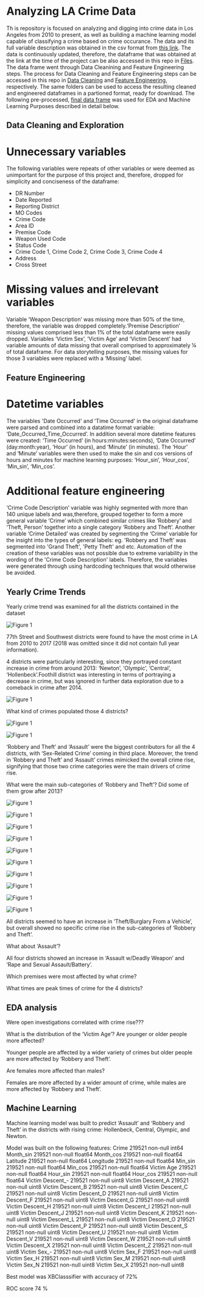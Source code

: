 # Analyzing LA Crime Data 

Th is repository is focused on analyzing and digging into crime data in Los Angeles from 2010 to present, as well as building a machine learning model capable of classifying a crime based on crime occurance. The data and its full variable description was obtained in the csv format from [this link](https://data.lacity.org/A-Safe-City/Crime-Data-from-2010-to-Present/y8tr-7khq). The data is continuously updated, therefore, the dataframe that was obtained at the link at the time of the project can be also accessed in this repo in [Files](https://github.com/dariazhuk357/Capstone_Project_1/tree/master/Files). The data frame went through Data Cleanining and Feature Engineering steps. The process for Data Cleaning and Feature Engineering steps can be accessed in this repo in [Data Cleaning](https://github.com/dariazhuk357/Capstone_Project_1/tree/master/Data%20Cleaning) and [Feature Engineering](https://github.com/dariazhuk357/Capstone_Project_1/tree/master/Feature%20Engineering), respectively. The same folders can be used to access the resulting cleaned and engineered dataframes in a partioned format, ready for download. The following pre-processed, [final data frame](https://github.com/dariazhuk357/Capstone_Project_1/tree/master/Feature%20Engineering/Final_Partitioned_DataFrame) was used for EDA and Machine Learning Purposes described in detail below.   

## Data Cleaning and Exploration
# Unnecessary variables 
The following variables were repeats of other variables or were deemed as unimportant for the purpose of this project and, therefore, dropped for simplicity and conciseness of the dataframe: 

- DR Number
- Date Reported
- Reporting District
- MO Codes
- Crime Code
- Area ID 
- Premise Code
- Weapon Used Code
- Status Code
- Crime Code 1, Crime Code 2, Crime Code 3, Crime Code 4 
- Address
- Cross Street

# Missing values and irrelevant variables 

Variable ‘Weapon Description’ was missing more than 50% of the time, therefore, the variable was dropped completely.‘Premise Description’ missing values comprised less than 1% of the total dataframe were easily dropped. Variables ‘Victim Sex’, ‘Victim Age’ and ‘Victim Descent’ had variable amounts of data missing that overall comprised to approximately ¼ of total dataframe. For data storytelling purposes, the missing values for those 3 variables were replaced with a ‘Missing’ label.  

## Feature Engineering 
# Datetime variables

The variables 'Date Occurred' and 'Time Occurred' in the original dataframe were parsed and combined into a datatime format variable: ‘Date_Occurred_Time_Occurred’. In addition several more datetime features were created: ‘Time Occurred’ (in hours:minutes:seconds), ‘Date Occurred’ (day:month:year), ‘Hour’ (in hours), and ‘Minute’ (in minutes). The ‘Hour’ and ‘Minute’ variables were then used to make the sin and cos versions of hours and minutes for machine learning purposes: ‘Hour_sin’, ‘Hour_cos’, ‘Min_sin’, ‘Min_cos’.    

# Additional feature engineering  

‘Crime Code Description’ variable was highly segmented with more than 140 unique labels and was,therefore, grouped together to form a more general variable ‘Crime’ which combined similar crimes like ‘Robbery’ and ‘Theft, Person’ together into a single category ‘Robbery and Theft’. Another variable ‘Crime Detailed’ was created by segmenting the ‘Crime’ variable for the insight into the types of general labels: eg. 'Robbery and Theft' was segmented into 'Grand Theft', 'Petty Theft' and etc. Automation of the creation of these variables was not possible due to extreme variability in the wording of the 'Crime Code Description' labels. Therefore, the variables were generated through using hardcoding techniques that would otherwise be avoided.   

## Yearly Crime Trends

Yearly crime trend was examined for all the districts contained in the dataset

![Figure 1](https://github.com/dariazhuk357/Capstone_Project_1/blob/master/Images/LA%20Crime%20Rate%20by%20District.png)

77th Street and Southwest districts were found to have the most crime in LA from 2010 to 2017 (2018 was omitted since it did not contain full year information). 

4 districts were particularly interesting, since they portrayed constant increase in crime from around 2013: ‘Newton’, ‘Olympic’, ‘Central’, ‘Hollenbeck’.Foothill district was interesting in terms of portraying a decrease in crime, but was ignored in further data exploration due to a comeback in crime after 2014. 


![Figure 1](https://github.com/dariazhuk357/Capstone_Project_1/blob/master/Images/Regions%20With%20Increasing%20and%20Decreasing%20Crime.png)

What kind of crimes populated those 4 districts? 
  
![Figure 1](https://github.com/dariazhuk357/Capstone_Project_1/blob/master/Images/Detailed%20Crime%20Count%202.png)

![Figure 1](https://github.com/dariazhuk357/Capstone_Project_1/blob/master/Images/Detailed%20Crime%20Count%201.png)

‘Robbery and Theft’ and ‘Assault’ were the biggest contributors for all the 4 districts, with ‘Sex-Related  Crime’ coming in third place. Moreover, the trend in ‘Robbery and Theft’ and ‘Assault’ crimes mimicked the overall crime rise, signifying that those two crime categories were the main drivers of crime rise. 

What were the main sub-categories of ‘Robbery and Theft’? Did some of them grow after 2013? 

![Figure 1](https://github.com/dariazhuk357/Capstone_Project_1/blob/master/Images/Central%20Robbery%20Pie.png)

![Figure 1](https://github.com/dariazhuk357/Capstone_Project_1/blob/master/Images/Central%20Assault%20Pie.png)

![Figure 1](https://github.com/dariazhuk357/Capstone_Project_1/blob/master/Images/Hollenbeck%20Robbery%20Pie.png)

![Figure 1](https://github.com/dariazhuk357/Capstone_Project_1/blob/master/Images/Hollenbeck%20Assault%20Pie.png)

![Figure 1](https://github.com/dariazhuk357/Capstone_Project_1/blob/master/Images/Newton%20Robbery%20Pie.png)

![Figure 1](https://github.com/dariazhuk357/Capstone_Project_1/blob/master/Images/Newton%20Assault%20Pie.png)

![Figure 1](https://github.com/dariazhuk357/Capstone_Project_1/blob/master/Images/Olympic%20Robbery%20Pie.png)

![Figure 1](https://github.com/dariazhuk357/Capstone_Project_1/blob/master/Images/Olympic%20Assault%20Pie.png)

![Figure 1](https://github.com/dariazhuk357/Capstone_Project_1/blob/master/Images/Hollywood%20Robbery%20Pie.png)

![Figure 1](https://github.com/dariazhuk357/Capstone_Project_1/blob/master/Images/Hollywood%20Assault%20Pie.png)



All districts seemed to have an increase in ‘Theft/Burglary From a Vehicle’, but overall showed no specific crime rise in the sub-categories of ‘Robbery and Theft’. 

What about ‘Assault’? 
 

 
 

 


All four districts showed an increase in ‘Assault w/Deadly Weapon’ and ‘Rape and Sexual Assault/Battery’. 

Which premises were most affected by what crime? 

 

 

What times are peak times of crime for the 4 districts?

## EDA analysis 


Were open investigations correlated with crime rise??? 
 


What is the distribution of the ‘Victim Age’? Are younger or older people more affected? 

 

 

Younger people are affected by a wider variety of crimes but older people are more affected by ‘Robbery and Theft’. 

Are females more affected than males? 

 
Females are more affected by a wider amount of crime, while males are more affected by ‘Robbery and Theft’. 

## Machine Learning

Machine learning model was built to predict ‘Assault’ and ‘Robbery and Theft’ in the districts with rising crime: Hollenbeck, Central, Olympic, and Newton. 

Model was built on the following features: 
Crime               219521 non-null int64
Month_sin           219521 non-null float64
Month_cos           219521 non-null float64
Latitude            219521 non-null float64
Longitude           219521 non-null float64
Min_sin             219521 non-null float64
Min_cos             219521 non-null float64
Victim Age          219521 non-null float64
Hour_sin            219521 non-null float64
Hour_cos            219521 non-null float64
Victim Descent_-    219521 non-null uint8
Victim Descent_A    219521 non-null uint8
Victim Descent_B    219521 non-null uint8
Victim Descent_C    219521 non-null uint8
Victim Descent_D    219521 non-null uint8
Victim Descent_F    219521 non-null uint8
Victim Descent_G    219521 non-null uint8
Victim Descent_H    219521 non-null uint8
Victim Descent_I    219521 non-null uint8
Victim Descent_J    219521 non-null uint8
Victim Descent_K    219521 non-null uint8
Victim Descent_L    219521 non-null uint8
Victim Descent_O    219521 non-null uint8
Victim Descent_P    219521 non-null uint8
Victim Descent_S    219521 non-null uint8
Victim Descent_U    219521 non-null uint8
Victim Descent_V    219521 non-null uint8
Victim Descent_W    219521 non-null uint8
Victim Descent_X    219521 non-null uint8
Victim Descent_Z    219521 non-null uint8
Victim Sex_-        219521 non-null uint8
Victim Sex_F        219521 non-null uint8
Victim Sex_H        219521 non-null uint8
Victim Sex_M        219521 non-null uint8
Victim Sex_N        219521 non-null uint8
Victim Sex_X        219521 non-null uint8

Best model was XBClasssifier with accuracy of 72% 







ROC score 74 % 

 




